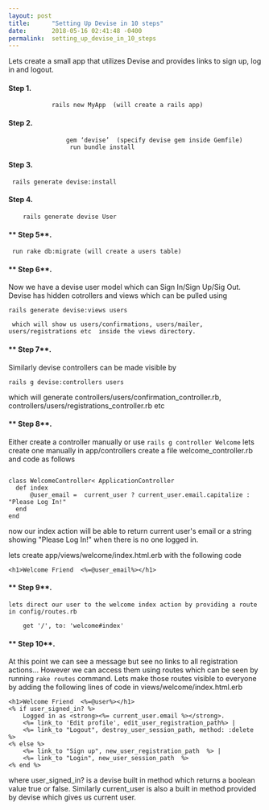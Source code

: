 ```yaml
---
layout: post
title:      "Setting Up Devise in 10 steps"
date:       2018-05-16 02:41:48 -0400
permalink:  setting_up_devise_in_10_steps
---
```


Lets create a small app that utilizes Devise and provides  links to sign up, log in and logout.

#### **Step 1.** 
				rails new MyApp  (will create a rails app)          
					
#### **Step 2.**

					gem ‘devise’  (specify devise gem inside Gemfile)
					 run bundle install 
					 
#### **Step 3**. 

	 rails generate devise:install 		 
	 
	 
#### **Step 4**. 

		rails generate devise User 
			
			
#### **	Step 5**. 

	 run rake db:migrate (will create a users table)
		 
		 
#### **	Step 6**. 

Now we have a devise user model which can Sign In/Sign Up/Sig Out.
 Devise has hidden cotrollers and views which can be  pulled using 
 
`rails generate devise:views users`

	 which will show us users/confirmations, users/mailer, users/registrations etc  inside the views directory.
		 
		 
#### **	Step 7**. 

Similarly  devise  controllers can be made visible by

`rails g devise:controllers users`

which will generate controllers/users/confirmation_controller.rb, 
controllers/users/registrations_controller.rb etc


#### **	Step 8**. 


Either create a controller  manually or use 
`rails g controller Welcome`
lets create one manually
in app/controllers create a file welcome_controller.rb and code as follows
```

class WelcomeController< ApplicationController
  def index
      @user_email =  current_user ? current_user.email.capitalize : "Please Log In!"
  end
end 
```
now our index action will be able to return current user's email or a string 
showing "Please Log In!" when there is no one logged in.

lets create app/views/welcome/index.html.erb
with the following code

   `<h1>Welcome Friend  <%=@user_email%></h1>`
	 
	 
#### **	Step 9**. 
	 
 `lets direct our user to the welcome index action by providing a route in config/routes.rb`

		get '/', to: 'welcome#index'
		
#### **	Step 10**. 
At this point we can see a message but see no links to all registration 
actions... However we can access them using routes which can be seen by  running `rake routes` command. Lets make those routes visible to everyone by adding the following lines of code in views/welcome/index.html.erb

	<h1>Welcome Friend  <%=@user%></h1>
	<% if user_signed_in? %>
		Logged in as <strong><%= current_user.email %></strong>.
		<%= link_to 'Edit profile', edit_user_registration_path%> |
		<%= link_to "Logout", destroy_user_session_path, method: :delete  %>
	<% else %>
		<%= link_to "Sign up", new_user_registration_path  %> |
		<%= link_to "Login", new_user_session_path  %>
	<% end %>
where  user_signed_in? is a devise built in method which returns a boolean value true or false.  Similarly current_user is also a built in method provided by devise which gives us current user.  

	
		
	 
